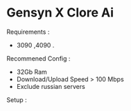 # Gensyn X Clore Ai

Requirements :
- 3090 ,4090 .

Recommened Config :
- 32Gb Ram
- Download/Upload Speed > 100 Mbps
- Exclude russian servers 

Setup :


